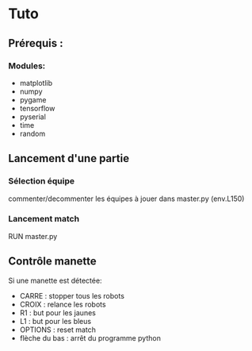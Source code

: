 # Tuto
## Prérequis :
### Modules:  
* matplotlib
* numpy
* pygame
* tensorflow
* pyserial
* time
* random

## Lancement d'une partie
### Sélection équipe
commenter/decommenter les équipes à jouer dans master.py (env.L150)

### Lancement match
RUN  master.py


## Contrôle manette
Si une manette est détectée:
* CARRE : stopper tous les robots
* CROIX : relance les robots
* R1 : but pour les jaunes
* L1 : but pour les bleus
* OPTIONS : reset match
* flèche du bas : arrêt du programme python
